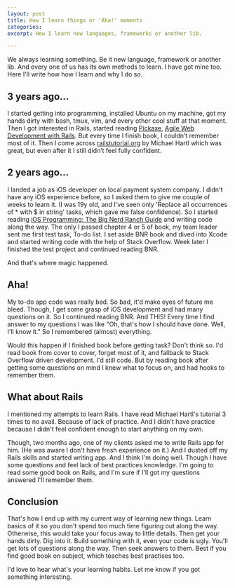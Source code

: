 ```yaml
---
layout: post
title: How I learn things or 'Aha!' moments
categories:
excerpt: How I learn new languages, frameworks or another lib.

---
```


We always learning something. Be it new language, framework or another lib. And every one of us has its own methods to learn. I have got mine too. Here I'll write how how I learn and why I do so.

## 3 years ago...

I started getting into programming, installed Ubuntu on my machine, got my hands dirty with bash, tmux, vim, and every other cool stuff at that moment. Then I got interested in Rails, started reading [Pickaxe](https://pragprog.com/book/ruby4/programming-ruby-1-9-2-0), [Agile Web Development with Rails](https://pragprog.com/book/rails32/agile-web-development-with-rails-3-2). But every time I finish book, I couldn’t remember most of it. Then I come across [railstutorial.org](https://www.railstutorial.org) by Michael Hartl which was great, but even after it I still didn’t feel fully confident.

## 2 years ago...

I landed a job as iOS developer on local payment system company. I didn't have any iOS experience before, so I asked them to give me couple of weeks to learn it. (I was 19y old, and I've seen only 'Replace all occurrences of * with $ in string' tasks, which gave me false confidence). So I started reading [iOS Programming:
The Big Nerd Ranch Guide](http://www.bignerdranch.com/we-write/ios-programming.html) and writing code along the way. The only I passed chapter 4 or 5 of book, my team leader sent me first test task, To-do list. I set aside BNR book and dived into Xcode and started writing code with the help of Stack Overflow. Week later I finished the test project and continued reading BNR. 

And that's where magic happened.

## Aha!

My to-do app code was really bad. So bad, it'd make eyes of future me bleed. Though, I get some grasp of iOS development and had many questions on it. So I continued reading BNR. And THIS! Every time I find answer to my questions I was like "Oh, that's how I should have done. Well, I'll know it." So I remembered (almost) everything.

Would this happen if I finished book before getting task? Don't think so. I'd read book from cover to cover, forget most of it, and fallback to Stack Overflow driven development. I'd still code. But by reading book after getting some questions on mind I knew what to focus on, and had hooks to remember them.

## What about Rails

I mentioned my attempts to learn Rails. I have read Michael Hartl's tutorial 3 times to no avail. Because of lack of practice. And I didn't have practice because I didn't feel confident enough to start anything on my own.

Though, two months ago, one of my clients asked me to write Rails app for him. (He was aware I don't have fresh experience on it.) And I dusted off my Rails skills and started writing app. And I think I'm doing well. Though I have some questions and feel lack of best practices knowledge. I'm going to read some good book on Rails, and I'm sure if I'll got my questions answered I'll remember them.

## Conclusion

That's how I end up with my current way of learning new things. Learn basics of it so you don't spend too much time figuring out along the way. Otherwise, this would take your focus away to little details. Then get your hands dirty. Dig into it. Build something with it, even your code is ugly. You'll get lots of questions along the way. Then seek answers to them. Best if you find good book on subject, which teaches best practises too.

I'd love to hear what's your learning habits. Let me know if you got something interesting.